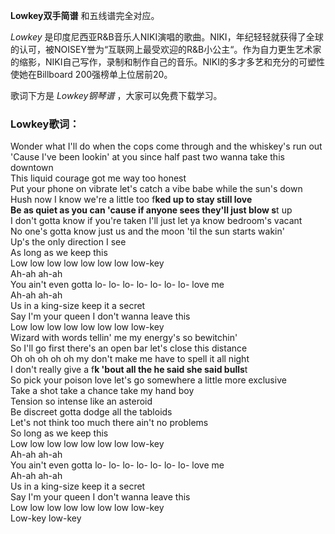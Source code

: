 

**Lowkey双手简谱** 和五线谱完全对应。

_Lowkey_
是印度尼西亚R&B音乐人NIKI演唱的歌曲。NIKI，年纪轻轻就获得了全球的认可，被NOISEY誉为“互联网上最受欢迎的R&B小公主“。作为自力更生艺术家的缩影，NIKI自己写作，录制和制作自己的音乐。NIKI的多才多艺和充分的可塑性使她在Billboard
200强榜单上位居前20。

歌词下方是 _Lowkey钢琴谱_ ，大家可以免费下载学习。

### Lowkey歌词：

Wonder what I'll do when the cops come through and the whiskey's run out  
'Cause I've been lookin' at you since half past two wanna take this downtown  
This liquid courage got me way too honest  
Put your phone on vibrate let's catch a vibe babe while the sun's down  
Hush now I know we're a little too f**ked up to stay still love  
Be as quiet as you can 'cause if anyone sees they'll just blow s**t up  
I don't gotta know if you're taken I'll just let ya know bedroom's vacant  
No one's gotta know just us and the moon 'til the sun starts wakin'  
Up's the only direction I see  
As long as we keep this  
Low low low low low low low low-key  
Ah-ah ah-ah  
You ain't even gotta lo- lo- lo- lo- lo- lo- lo- love me  
Ah-ah ah-ah  
Us in a king-size keep it a secret  
Say I'm your queen I don't wanna leave this  
Low low low low low low low low-key  
Wizard with words tellin' me my energy's so bewitchin'  
So I'll go first there's an open bar let's close this distance  
Oh oh oh oh oh my don't make me have to spell it all night  
I don't really give a f**k 'bout all the he said she said bulls**t  
So pick your poison love let's go somewhere a little more exclusive  
Take a shot take a chance take my hand boy  
Tension so intense like an asteroid  
Be discreet gotta dodge all the tabloids  
Let's not think too much there ain't no problems  
So long as we keep this  
Low low low low low low low low-key  
Ah-ah ah-ah  
You ain't even gotta lo- lo- lo- lo- lo- lo- lo- love me  
Ah-ah ah-ah  
Us in a king-size keep it a secret  
Say I'm your queen I don't wanna leave this  
Low low low low low low low low-key  
Low-key low-key


